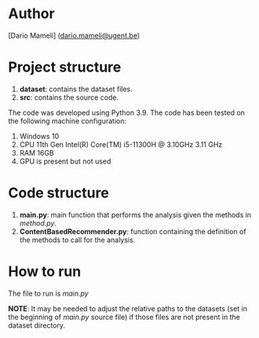 # Author
[Dario Mameli] (dario.mameli@ugent.be)

# Project structure
1) **dataset**: contains the dataset files.
2) **src**: contains the source code.

The code was developed using Python 3.9.
The code has been tested on the following machine configuration:
1) Windows 10
2) CPU 11th Gen Intel(R) Core(TM) i5-11300H @ 3.10GHz   3.11 GHz 
3) RAM 16GB
4) GPU is present but not used


# Code structure
1) **main.py**:
main function that performs the analysis given the methods in _method.py_.
2) **ContentBasedRecommender.py**:
function containing the definition of the methods to call for the analysis.

# How to run
The file to run is _main.py_

**NOTE**: It may be needed to adjust the relative paths to the datasets (set in the beginning of _main.py_ source file) if those files are not present in the dataset directory.